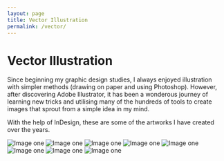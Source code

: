 ```yaml
---
layout: page
title: Vector Illustration
permalink: /vector/
---
```


# Vector Illustration

Since beginning my graphic design studies, I always enjoyed illustration with simpler methods (drawing on paper and using Photoshop). However, after discovering Adobe Illustrator, it has been a wonderous journey of learning new tricks and utilising many of the hundreds of tools to create images that sprout from a simple idea in my mind. 

With the help of InDesign, these are some of the artworks I have created over the years.

![Image one](/img/projects/vector/EEVEE%20POSTER.png)
![Image one](/img/projects/vector/FLAREON%20POSTER.png)
![Image one](/img/projects/vector/RAICHU%20POSTER.png)
![Image one](/img/projects/vector/JOLTEON%20POSTER.png)
![Image one](/img/projects/vector/CUTIE%20BAT2.png)
![Image one](/img/projects/vector/Drink%20Up%20Cat%20Illustration%20GIT.png)
![Image one](/img/projects/vector/z6.jpg)
![Image one](/img/projects/vector/Inner%20Demons%20Art%20C01.jpg)
